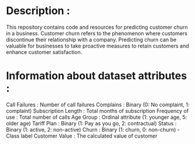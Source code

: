 # Description :

This repository contains code and resources for predicting customer churn in a business. 
Customer churn refers to the phenomenon where customers discontinue their relationship with a company. 
Predicting churn can be valuable for businesses to take proactive measures to retain customers and enhance customer satisfaction.

     


# Information about dataset attributes :

Call Failures            :     Number of call failures
Complains                :     Binary (0: No complaint, 1: complaint)
Subscription Length      :     Total months of subscription
Frequency of use         :     Total number of calls
Age Group                :     Ordinal attribute (1: younger age, 5: older age)
Tariff Plan              :     Binary (1: Pay as you go, 2: contractual)
Status                   :     Binary (1: active, 2: non-active)
Churn                    :     Binary (1: churn, 0: non-churn) - Class label
Customer Value           :     The calculated value of customer
